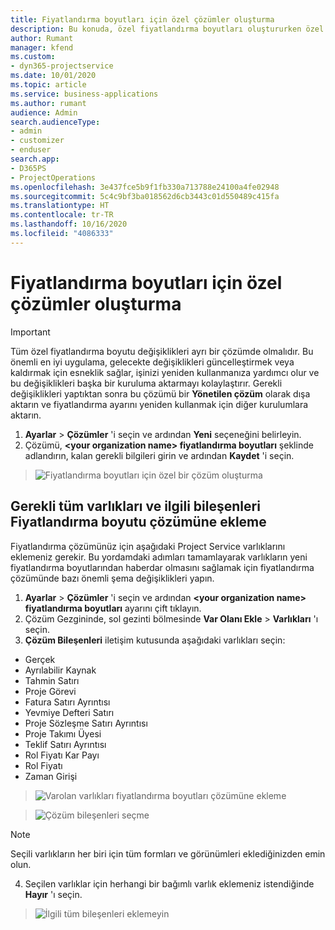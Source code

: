 ```yaml
---
title: Fiyatlandırma boyutları için özel çözümler oluşturma
description: Bu konuda, özel fiyatlandırma boyutları oluştururken özel bir çözümün nasıl oluşturulacağı açıklanmaktadır.
author: Rumant
manager: kfend
ms.custom:
- dyn365-projectservice
ms.date: 10/01/2020
ms.topic: article
ms.service: business-applications
ms.author: rumant
audience: Admin
search.audienceType:
- admin
- customizer
- enduser
search.app:
- D365PS
- ProjectOperations
ms.openlocfilehash: 3e437fce5b9f1fb330a713788e24100a4fe02948
ms.sourcegitcommit: 5c4c9bf3ba018562d6cb3443c01d550489c415fa
ms.translationtype: HT
ms.contentlocale: tr-TR
ms.lasthandoff: 10/16/2020
ms.locfileid: "4086333"
---
```

# <a name="create-custom-solutions-for-pricing-dimensions"></a>Fiyatlandırma boyutları için özel çözümler oluşturma

> [!IMPORTANT]
> Tüm özel fiyatlandırma boyutu değişiklikleri ayrı bir çözümde olmalıdır. Bu önemli en iyi uygulama, gelecekte değişiklikleri güncelleştirmek veya kaldırmak için esneklik sağlar, işinizi yeniden kullanmanıza yardımcı olur ve bu değişiklikleri başka bir kuruluma aktarmayı kolaylaştırır. Gerekli değişiklikleri yaptıktan sonra bu çözümü bir **Yönetilen çözüm** olarak dışa aktarın ve fiyatlandırma ayarını yeniden kullanmak için diğer kurulumlara aktarın.

1. **Ayarlar** > **Çözümler** 'i seçin ve ardından **Yeni** seçeneğini belirleyin. 
2. Çözümü, **\<your organization name> fiyatlandırma boyutları** şeklinde adlandırın, kalan gerekli bilgileri girin ve ardından **Kaydet** 'i seçin.

> ![Fiyatlandırma boyutları için özel bir çözüm oluşturma](media/Creation-of-custom-pricing-dimension-solution.PNG)
  
## <a name="add-all-required-entities-and-related-components-to-the-pricing-dimension-solution"></a>Gerekli tüm varlıkları ve ilgili bileşenleri Fiyatlandırma boyutu çözümüne ekleme
Fiyatlandırma çözümünüz için aşağıdaki Project Service varlıklarını eklemeniz gerekir. Bu yordamdaki adımları tamamlayarak varlıkların yeni fiyatlandırma boyutlarından haberdar olmasını sağlamak için fiyatlandırma çözümünde bazı önemli şema değişiklikleri yapın.

1. **Ayarlar** > **Çözümler** 'i seçin ve ardından **\<your organization name> fiyatlandırma boyutları** ayarını çift tıklayın. 
2. Çözüm Gezgininde, sol gezinti bölmesinde **Var Olanı Ekle** > **Varlıkları** 'ı seçin.
3. **Çözüm Bileşenleri** iletişim kutusunda aşağıdaki varlıkları seçin:

- Gerçek
- Ayrılabilir Kaynak
- Tahmin Satırı
- Proje Görevi
- Fatura Satırı Ayrıntısı
- Yevmiye Defteri Satırı
- Proje Sözleşme Satırı Ayrıntısı
- Proje Takımı Üyesi
- Teklif Satırı Ayrıntısı
- Rol Fiyatı Kar Payı
- Rol Fiyatı 
- Zaman Girişi 

> ![Varolan varlıkları fiyatlandırma boyutları çözümüne ekleme](media/Existing-entities-to-PD-solution.png)

> ![Çözüm bileşenleri seçme](media/Dimension-Components.png)

> [!NOTE]
> Seçili varlıkların her biri için tüm formları ve görünümleri eklediğinizden emin olun.

4. Seçilen varlıklar için herhangi bir bağımlı varlık eklemeniz istendiğinde **Hayır** 'ı seçin.

> ![İlgili tüm bileşenleri eklemeyin](media/Do-not-include-required.png)


